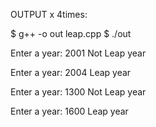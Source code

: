 OUTPUT x 4times:

$ g++ -o out leap.cpp
$ ./out

Enter a year: 2001
Not Leap year

Enter a year: 2004
Leap year

Enter a year: 1300
Not Leap year

Enter a year: 1600
Leap year
